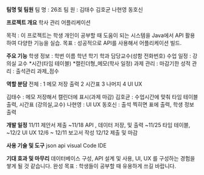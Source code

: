 
**팀명 및 팀원**
팀 명 : 26조
팀 원 : 김태수
        김호균
        나현영
        동호신

**프로젝트 개요**
학사 관리 어플리케이션

목적 : 이 프로젝트는 학생 개인이 공부할 때 도움이 되는 시스템을 Java에서 API 활용하여 다양한 기능을 실습. 
목표 : 성공적으로 API를 사용해서 어플리케이션 빌드.

**주요 기능**
학생 정보 : 학번 이름 학년 학기 학과 담당교수(성함 전화번호)
수업 일정 : 강의실 교수 *시간(타임 테이블) *캘린더형_메모(학사 일정)
과제 관리 : 마감기한
성적 관리 : 출석관리 과제_점수

**역할 분담**
전체 : 1 메모 저장 출력 2 시간표 3 나머지 4 UI UX

김태수 : 메모 저장해서 캘린더에 표시(과제 마감)
김호균 : 수업시간에 맞춰 타임 테이블 출력, 시간표 (강의실,교수)
나현영 : UI UX
동호신 : 출석 찍히면 표에 출력, 학생 정보 출력

**개발 일정**
11/11 제안서 제출
~11/18 API , 데이터 저장, 및 출력
~11/25 타임 테이블, 
~12/2 UI UX
12/6 ~ 12/11 보고서 작성
12/12 제출 및 마감

**사용 기술 및 도구**
json api
visual Code
IDE


**기대 효과 및 마무리**
데이터베이스 구성, API 설계 및 사용, UI, UX 를 구성하는 경험을 쌓게 될 것 같습니다.
완성 목표 : 학생들이 공부할 때 유용하게 쓰길 바랍니다.

